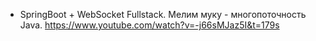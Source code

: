 - SpringBoot + WebSocket Fullstack. Мелим муку - многопоточность Java. https://www.youtube.com/watch?v=-j66sMJaz5I&t=179s
